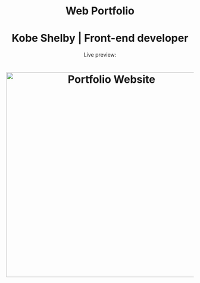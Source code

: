<h1 align="center"> Web Portfolio </h1>
<h1 align="center"> Kobe Shelby | Front-end developer</h1>
<p align="center">Live preview: </p>
<h1 align="center"><img src="https://user-images.githubusercontent.com/34294040/181173852-bcbf000e-9904-4dc0-860c-b4565baf40d9.jpg" width= "550" alt="Portfolio Website"></h1>


